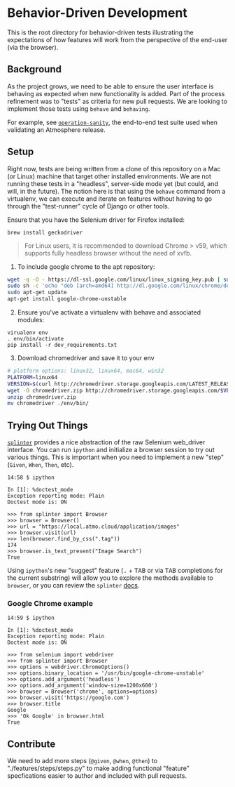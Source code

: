 # Behavior-Driven Development

This is the root directory for behavior-driven tests illustrating the expectations of how features will work from the perspective of the end-user (via the browser).

## Background

As the project grows, we need to be able to ensure the user interface is behaving as expected when new functionality is added. Part of the process refinement was to "tests" as criteria for new pull requests. We are looking to implement those tests using `behave` and `behaving`. 

For example, see [`operation-sanity`](https://github.com/cyverse/operation-sanity), the end-to-end test suite used when validating an Atmosphere release.

## Setup

Right now, tests are being written from a clone of this repository on a Mac (or Linux) machine that target other installed environments. We are not running these tests in a "headless", server-side mode yet (but could, and will, in the future). The notion here is that using the `behave` command from a virtualenv, we can execute and iterate on features without having to go through the "test-runner" cycle of Django or other tools. 

Ensure that you have the Selenium driver for Firefox installed:
```
brew install geckodriver
```

> For Linux users, it is recommended to download Chrome > v59, which supports fully headless browser without the need of xvfb.

1. To include google chrome to the apt repository:
```bash
wget -q -O - https://dl-ssl.google.com/linux/linux_signing_key.pub | sudo apt-key add -
sudo sh -c 'echo "deb [arch=amd64] http://dl.google.com/linux/chrome/deb/ stable main" >> /etc/apt/sources.list.d/google.list'
sudo apt-get update
apt-get install google-chrome-unstable
```
2. Ensure you've activate a virtualenv with behave and associated modules:
```
virualenv env
. env/bin/activate
pip install -r dev_requirements.txt
```
3. Download chromedriver and save it to your env
```bash
# platform options: linux32, linux64, mac64, win32
PLATFORM=linux64
VERSION=$(curl http://chromedriver.storage.googleapis.com/LATEST_RELEASE)
wget -O chromedriver.zip http://chromedriver.storage.googleapis.com/$VERSION/chromedriver_$PLATFORM.zip
unzip chromedriver.zip
mv chromedriver ./env/bin/
```

## Trying Out Things

[`splinter`](https://splinter.readthedocs.io/en/latest/drivers/firefox.html) provides a nice abstraction of the raw Selenium web_driver interface. You can run `ipython` and initialize a browser session to try out various things. This is important when you need to implement a new "step" (`Given`, `When`, `Then`, etc). 

```
14:58 $ ipython

In [1]: %doctest_mode
Exception reporting mode: Plain
Doctest mode is: ON

>>> from splinter import Browser
>>> browser = Browser()
>>> url = "https://local.atmo.cloud/application/images"
>>> browser.visit(url)
>>> len(browser.find_by_css(".tag"))
174
>>> browser.is_text_present("Image Search")
True
```

Using `ipython`'s new "suggest" feature (<kbd>.</kbd> + <kbd>TAB</kbd> or via <kbd>TAB</kbd> completions for the current substring) will allow you to explore the methods available to `browser`, or you can review the `splinter` [docs](https://splinter.readthedocs.io/en/latest/drivers/firefox.html).

### Google Chrome example

```
14:59 $ ipython

In [1]: %doctest_mode
Exception reporting mode: Plain
Doctest mode is: ON

>>> from selenium import webdriver
>>> from splinter import Browser
>>> options = webdriver.ChromeOptions()
>>> options.binary_location = '/usr/bin/google-chrome-unstable'
>>> options.add_argument('headless')
>>> options.add_argument('window-size=1200x600')
>>> browser = Browser('chrome', options=options)
>>> browser.visit('https://google.com')
>>> browser.title
Google
>>> 'Ok Google' in browser.html
True
```

## Contribute

We need to add more steps (`@given`, `@when`, `@then`) to "./features/steps/steps.py" to make adding functional "feature" specfications easier to author and included with pull requests.
